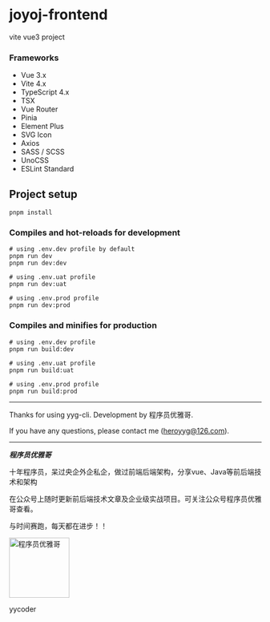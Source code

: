 # joyoj-frontend

vite vue3 project


### Frameworks

- Vue 3.x
- Vite 4.x
- TypeScript 4.x
- TSX
- Vue Router
- Pinia
- Element Plus
- SVG Icon
- Axios
- SASS / SCSS
- UnoCSS
- ESLint Standard

## Project setup
```
pnpm install
```

### Compiles and hot-reloads for development
```
# using .env.dev profile by default
pnpm run dev
pnpm run dev:dev

# using .env.uat profile
pnpm run dev:uat

# using .env.prod profile
pnpm run dev:prod
```

### Compiles and minifies for production
```
# using .env.dev profile
pnpm run build:dev

# using .env.uat profile
pnpm run build:uat

# using .env.prod profile
pnpm run build:prod
```

---
Thanks for using yyg-cli. Development by 程序员优雅哥.

If you have any questions, please contact me (heroyyg@126.com).

---
***程序员优雅哥***

十年程序员，呆过央企外企私企，做过前端后端架构，分享vue、Java等前后端技术和架构

在公众号上随时更新前后端技术文章及企业级实战项目。可关注公众号程序员优雅哥查看。

与时间赛跑，每天都在进步！！

<img src="https://tva1.sinaimg.cn/large/e6c9d24egy1h5anivz6cmj20ca0c6dgm.jpg" alt="程序员优雅哥" style="width: 120px;" />

yycoder





